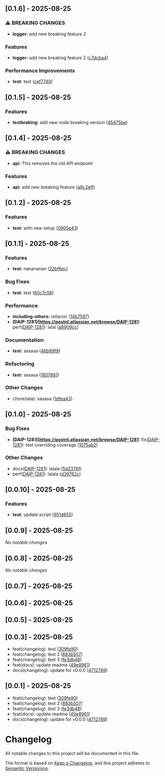 








## [0.1.6] - 2025-08-25


### ⚠ BREAKING CHANGES

* **logger:** add new breaking feature 2

### Features

* **logger:** add new breaking feature 2 ([c7dcba4](https://github.com/AndreaRettaroliPostNL/demo-release-changelog/commit/c7dcba490c11bd90f5f059eee99dba35ecb04c4b))


### Performance Improvements

* **test:** test ([cef7740](https://github.com/AndreaRettaroliPostNL/demo-release-changelog/commit/cef7740f69eeed7b6aeac8de0ae35f7c3acf114f))

## [0.1.5] - 2025-08-25


### Features

* **testbraking:** add new node breaking version ([45475be](https://github.com/AndreaRettaroliPostNL/demo-release-changelog/commit/45475be9319da80106bf06c5d52e4813fc9d561a))

## [0.1.4] - 2025-08-25


### ⚠ BREAKING CHANGES

* **api:** This removes the old API endpoint

### Features

* **api:** add new breaking feature ([a9c2eff](https://github.com/AndreaRettaroliPostNL/demo-release-changelog/commit/a9c2eff0d2ec9e714dac4957f3678f44550535a1))

## [0.1.2] - 2025-08-25


### Features

* **test:** with new setup ([0905e43](https://github.com/AndreaRettaroliPostNL/demo-release-changelog/commit/0905e43df6e153734812ff067499e9a272b74068))

## [0.1.1] - 2025-08-25

### Features

* **test:** nanananan ([22bf6ec](https://github.com/AndreaRettaroliPostNL/demo-release-changelog/commit/22bf6ec9587749c63c2809e437e304436a38b047))

### Bug Fixes

* **test:** test ([60c7c56](https://github.com/AndreaRettaroliPostNL/demo-release-changelog/commit/60c7c56a35c4bfeb95f040b48cd57787929fc68c))

### Performance

* **including-others:** refactor ([14b7597](https://github.com/AndreaRettaroliPostNL/demo-release-changelog/commit/14b759797ebded1b9b78808a4e054d363e4e6e6c))
* **[DAIP-1281](https://postnl.atlassian.net/browse/DAIP-1281:** perf([DAIP-1281](https://postnl.atlassian.net/browse/DAIP-1281)): lalal ([a8909cc](https://github.com/AndreaRettaroliPostNL/demo-release-changelog/commit/a8909cc7875af7dab5084266e326d8cc31dfe93f))

### Documentation

* **test:** sasasa ([46b99f9](https://github.com/AndreaRettaroliPostNL/demo-release-changelog/commit/46b99f9845fed0f681cca9c3e2e37652cc1bdbc1))

### Refactoring

* **test:** sasasa ([1807881](https://github.com/AndreaRettaroliPostNL/demo-release-changelog/commit/1807881fa12f0bf5315369998b20569f3f9100c1))

### Other Changes

* chore(lala): sasasa ([1dfea43](https://github.com/AndreaRettaroliPostNL/demo-release-changelog/commit/1dfea4394a8069906a70fe7ab94bae6a1ba9f20c))

## [0.1.0] - 2025-08-25

### Bug Fixes

* **[DAIP-1281](https://postnl.atlassian.net/browse/DAIP-1281:** fix([DAIP-1281](https://postnl.atlassian.net/browse/DAIP-1281)): test overriding coverage ([1075ab2](https://github.com/AndreaRettaroliPostNL/demo-release-changelog/commit/1075ab280c7607fc7e2c4107b9d6ec2320fc87b5))

### Other Changes

* docs([DAIP-1281](https://postnl.atlassian.net/browse/DAIP-1281)): lalala ([5d2376f](https://github.com/AndreaRettaroliPostNL/demo-release-changelog/commit/5d2376f6d7b1b94a1ace62e9bd622aca3d9d00b8))
* perf([DAIP-1281](https://postnl.atlassian.net/browse/DAIP-1281)): lalala ([d39762c](https://github.com/AndreaRettaroliPostNL/demo-release-changelog/commit/d39762c24a9881b4c0798fafe016980caddf8fb0))

## [0.0.10] - 2025-08-25

### Features

* **test:** update script ([951d655](https://github.com/AndreaRettaroliPostNL/demo-release-changelog/commit/951d65514b6cfff490aedcc34baba0f884837fb4))

## [0.0.9] - 2025-08-25

*No notable changes*


## [0.0.8] - 2025-08-25

*No notable changes*


## [0.0.7] - 2025-08-25




## [0.0.6] - 2025-08-25




## [0.0.5] - 2025-08-25





## [0.0.3] - 2025-08-25

* feat(changelog): test ([309fe90](https://github.com/AndreaRettaroliPostNL/demo-release-changelog/commit/309fe90))
* feat(changelog): test 2 ([883b507](https://github.com/AndreaRettaroliPostNL/demo-release-changelog/commit/883b507))
* feat(changelog): test 3 ([fe3db48](https://github.com/AndreaRettaroliPostNL/demo-release-changelog/commit/fe3db48))
* feat(docs): update readme ([49e8961](https://github.com/AndreaRettaroliPostNL/demo-release-changelog/commit/49e8961))
* docs(changelog): update for v0.0.0 ([4712789](https://github.com/AndreaRettaroliPostNL/demo-release-changelog/commit/4712789))



## [0.0.1] - 2025-08-25

* feat(changelog): test ([309fe90](https://github.com/AndreaRettaroliPostNL/demo-release-changelog/commit/309fe90))
* feat(changelog): test 2 ([883b507](https://github.com/AndreaRettaroliPostNL/demo-release-changelog/commit/883b507))
* feat(changelog): test 3 ([fe3db48](https://github.com/AndreaRettaroliPostNL/demo-release-changelog/commit/fe3db48))
* feat(docs): update readme ([49e8961](https://github.com/AndreaRettaroliPostNL/demo-release-changelog/commit/49e8961))
* docs(changelog): update for v0.0.0 ([4712789](https://github.com/AndreaRettaroliPostNL/demo-release-changelog/commit/4712789))



# Changelog

All notable changes to this project will be documented in this file.

The format is based on [Keep a Changelog](https://keepachangelog.com/en/1.0.0/),
and this project adheres to [Semantic Versioning](https://semver.org/spec/v2.0.0.html).
